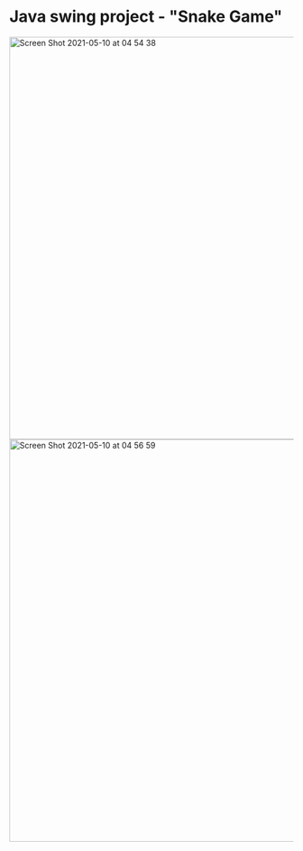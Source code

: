 # Java swing project - "Snake Game"

<img width="712" alt="Screen Shot 2021-05-10 at 04 54 38" src="https://user-images.githubusercontent.com/73548162/117589612-6bd9d180-b14c-11eb-9489-52adaeff6eee.png">
<img width="712" alt="Screen Shot 2021-05-10 at 04 56 59" src="https://user-images.githubusercontent.com/73548162/117589609-68dee100-b14c-11eb-88b0-a57f639dd5bd.png">
